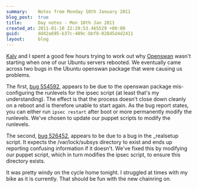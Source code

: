 ```yaml
---
summary:    Notes from Monday 10th January 2011
blog_post:  true
title:      Day notes - Mon 10th Jan 2011
created_at: 2011-01-10 22:29:53.465529 +00:00
guid:       dd42a695-b37c-409c-bbf8-028d5d4d2411
layout:     blog
---
```

  [Kalv](http://kalv.co.uk/) and I spent a good few hours trying to work out why [Openswan](http://www.openswan.org/) wasn't starting when one of our Ubuntu servers rebooted.  We eventually came across two bugs in the Ubuntu openswan package that were causing us problems.

  The first, [bug 554592](https://bugs.launchpad.net/ubuntu/+source/openswan/+bug/554592), appears to be due to the openswan package mis-configuring the runlevels for the ipsec script (at least that's my understanding).  The effect is that the process doesn't close down cleanly on a reboot and is therefore unable to start again.  As the bug report states, you can either run `ipsec restart` after boot or more permanently modify the runlevels.  We've chosen to update our puppet scripts to modify the runlevels.

  The second, [bug 526452](https://bugs.launchpad.net/ubuntu/+source/openswan/+bug/526452), appears to be due to a bug in the _realsetup script.  It expects the /var/lock/subsys directory to exist and ends up reporting confusing information if it doesn't.  We've fixed this by modifying our puppet script, which in turn modifies the ipsec script, to ensure this directory exists.

  It was pretty windy on the cycle home tonight.  I struggled at times with my bike as it is currently.  That should be fun with the new chainring on.
